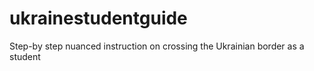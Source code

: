 # ukrainestudentguide
Step-by step nuanced instruction on crossing the Ukrainian border as a student
